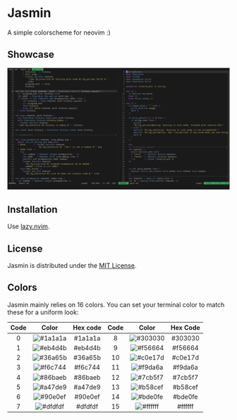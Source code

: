 # Jasmin

A simple colorscheme for neovim :)

## Showcase

![ocaml](./imgs/nvim.png)

## Installation

Use [lazy.nvim](https://github.com/folke/lazy.nvim).

## License

Jasmin is distributed under the [MIT License](./LICENSE).

## Colors

Jasmin mainly relies on 16 colors.
You can set your terminal color to match these for a uniform look:

| Code | Color                                                         | Hex code | Code | Color                                                         | Hex Code |
|:----:|:-------------------------------------------------------------:|:--------:|:----:|:-------------------------------------------------------------:|:--------:|
| 0    | ![#1a1a1a](https://place-hold.it/100x40/1a1a1a/000000?text=+) | #1a1a1a  | 8    | ![#303030](https://place-hold.it/100x40/303030/000000?text=+) | #303030  |
| 1    | ![#eb4d4b](https://place-hold.it/100x40/eb4d4b/000000?text=+) | #eb4d4b  | 9    | ![#f56664](https://place-hold.it/100x40/f56664/000000?text=+) | #f56664  |
| 2    | ![#36a65b](https://place-hold.it/100x40/36a65b/000000?text=+) | #36a65b  | 10   | ![#c0e17d](https://place-hold.it/100x40/c0e17d/000000?text=+) | #c0e17d  |
| 3    | ![#f6c744](https://place-hold.it/100x40/f6c744/000000?text=+) | #f6c744  | 11   | ![#f9da6a](https://place-hold.it/100x40/f9da6a/000000?text=+) | #f9da6a  |
| 4    | ![#86baeb](https://place-hold.it/100x40/86baeb/000000?text=+) | #86baeb  | 12   | ![#7cb5f7](https://place-hold.it/100x40/7cb5f7/000000?text=+) | #7cb5f7  |
| 5    | ![#a47de9](https://place-hold.it/100x40/a47de9/000000?text=+) | #a47de9  | 13   | ![#b58cef](https://place-hold.it/100x40/b58cef/000000?text=+) | #b58cef  |
| 6    | ![#90e0ef](https://place-hold.it/100x40/90e0ef/000000?text=+) | #90e0ef  | 14   | ![#bde0fe](https://place-hold.it/100x40/bde0fe/000000?text=+) | #bde0fe  |
| 7    | ![#dfdfdf](https://place-hold.it/100x40/dfdfdf/000000?text=+) | #dfdfdf  | 15   | ![#ffffff](https://place-hold.it/100x40/ffffff/000000?text=+) | #ffffff  |

